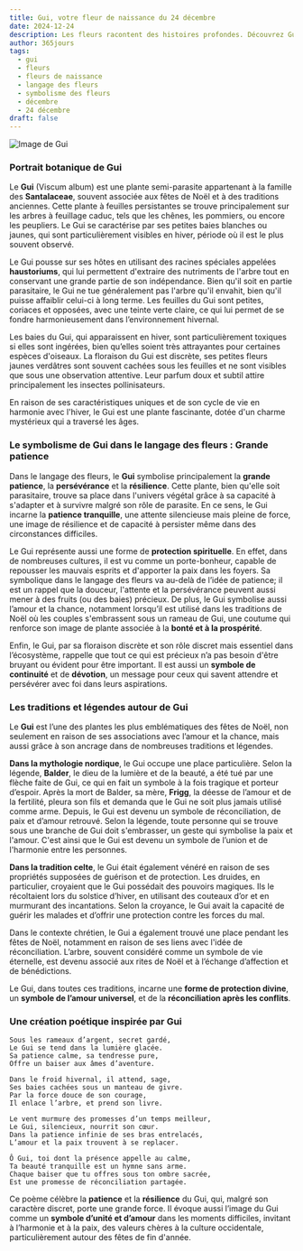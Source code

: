 ```yaml
---
title: Gui, votre fleur de naissance du 24 décembre
date: 2024-12-24
description: Les fleurs racontent des histoires profondes. Découvrez Gui, votre fleur de naissance du 24 décembre, ses symboles et récits fascinants. Plongez dans sa signification et son langage unique dans l'art floral.
author: 365jours
tags:
  - gui
  - fleurs
  - fleurs de naissance
  - langage des fleurs
  - symbolisme des fleurs
  - décembre
  - 24 décembre
draft: false
---
```



![Image de Gui](https://cdn.pixabay.com/photo/2012/02/24/10/17/mistletoe-berries-16393_1280.jpg#center)


### Portrait botanique de Gui

Le **Gui** (Viscum album) est une plante semi-parasite appartenant à la famille des **Santalaceae**, souvent associée aux fêtes de Noël et à des traditions anciennes. Cette plante à feuilles persistantes se trouve principalement sur les arbres à feuillage caduc, tels que les chênes, les pommiers, ou encore les peupliers. Le Gui se caractérise par ses petites baies blanches ou jaunes, qui sont particulièrement visibles en hiver, période où il est le plus souvent observé.

Le Gui pousse sur ses hôtes en utilisant des racines spéciales appelées **haustoriums**, qui lui permettent d'extraire des nutriments de l'arbre tout en conservant une grande partie de son indépendance. Bien qu'il soit en partie parasitaire, le Gui ne tue généralement pas l'arbre qu'il envahit, bien qu'il puisse affaiblir celui-ci à long terme. Les feuilles du Gui sont petites, coriaces et opposées, avec une teinte verte claire, ce qui lui permet de se fondre harmonieusement dans l’environnement hivernal.

Les baies du Gui, qui apparaissent en hiver, sont particulièrement toxiques si elles sont ingérées, bien qu’elles soient très attrayantes pour certaines espèces d'oiseaux. La floraison du Gui est discrète, ses petites fleurs jaunes verdâtres sont souvent cachées sous les feuilles et ne sont visibles que sous une observation attentive. Leur parfum doux et subtil attire principalement les insectes pollinisateurs.

En raison de ses caractéristiques uniques et de son cycle de vie en harmonie avec l'hiver, le Gui est une plante fascinante, dotée d'un charme mystérieux qui a traversé les âges.

### Le symbolisme de Gui dans le langage des fleurs : Grande patience

Dans le langage des fleurs, le **Gui** symbolise principalement la **grande patience**, la **persévérance** et la **résilience**. Cette plante, bien qu'elle soit parasitaire, trouve sa place dans l'univers végétal grâce à sa capacité à s'adapter et à survivre malgré son rôle de parasite. En ce sens, le Gui incarne la **patience tranquille**, une attente silencieuse mais pleine de force, une image de résilience et de capacité à persister même dans des circonstances difficiles.

Le Gui représente aussi une forme de **protection spirituelle**. En effet, dans de nombreuses cultures, il est vu comme un porte-bonheur, capable de repousser les mauvais esprits et d'apporter la paix dans les foyers. Sa symbolique dans le langage des fleurs va au-delà de l’idée de patience; il est un rappel que la douceur, l'attente et la persévérance peuvent aussi mener à des fruits (ou des baies) précieux. De plus, le Gui symbolise aussi l’amour et la chance, notamment lorsqu’il est utilisé dans les traditions de Noël où les couples s'embrassent sous un rameau de Gui, une coutume qui renforce son image de plante associée à la **bonté et à la prospérité**.

Enfin, le Gui, par sa floraison discrète et son rôle discret mais essentiel dans l’écosystème, rappelle que tout ce qui est précieux n’a pas besoin d'être bruyant ou évident pour être important. Il est aussi un **symbole de continuité** et de **dévotion**, un message pour ceux qui savent attendre et persévérer avec foi dans leurs aspirations.

### Les traditions et légendes autour de Gui

Le **Gui** est l’une des plantes les plus emblématiques des fêtes de Noël, non seulement en raison de ses associations avec l’amour et la chance, mais aussi grâce à son ancrage dans de nombreuses traditions et légendes.

**Dans la mythologie nordique**, le Gui occupe une place particulière. Selon la légende, **Balder**, le dieu de la lumière et de la beauté, a été tué par une flèche faite de Gui, ce qui en fait un symbole à la fois tragique et porteur d’espoir. Après la mort de Balder, sa mère, **Frigg**, la déesse de l’amour et de la fertilité, pleura son fils et demanda que le Gui ne soit plus jamais utilisé comme arme. Depuis, le Gui est devenu un symbole de réconciliation, de paix et d’amour retrouvé. Selon la légende, toute personne qui se trouve sous une branche de Gui doit s'embrasser, un geste qui symbolise la paix et l'amour. C'est ainsi que le Gui est devenu un symbole de l’union et de l'harmonie entre les personnes.

**Dans la tradition celte**, le Gui était également vénéré en raison de ses propriétés supposées de guérison et de protection. Les druides, en particulier, croyaient que le Gui possédait des pouvoirs magiques. Ils le récoltaient lors du solstice d’hiver, en utilisant des couteaux d’or et en murmurant des incantations. Selon la croyance, le Gui avait la capacité de guérir les malades et d’offrir une protection contre les forces du mal.

Dans le contexte chrétien, le Gui a également trouvé une place pendant les fêtes de Noël, notamment en raison de ses liens avec l'idée de réconciliation. L’arbre, souvent considéré comme un symbole de vie éternelle, est devenu associé aux rites de Noël et à l’échange d’affection et de bénédictions.

Le Gui, dans toutes ces traditions, incarne une **forme de protection divine**, un **symbole de l’amour universel**, et de la **réconciliation après les conflits**.

### Une création poétique inspirée par Gui

```
Sous les rameaux d’argent, secret gardé,
Le Gui se tend dans la lumière glacée.
Sa patience calme, sa tendresse pure,
Offre un baiser aux âmes d’aventure.

Dans le froid hivernal, il attend, sage,
Ses baies cachées sous un manteau de givre.
Par la force douce de son courage,
Il enlace l’arbre, et prend son livre.

Le vent murmure des promesses d’un temps meilleur,
Le Gui, silencieux, nourrit son cœur.
Dans la patience infinie de ses bras entrelacés,
L’amour et la paix trouvent à se replacer.

Ô Gui, toi dont la présence appelle au calme,
Ta beauté tranquille est un hymne sans arme.
Chaque baiser que tu offres sous ton ombre sacrée,
Est une promesse de réconciliation partagée.
```

Ce poème célèbre la **patience** et la **résilience** du Gui, qui, malgré son caractère discret, porte une grande force. Il évoque aussi l’image du Gui comme un **symbole d’unité et d’amour** dans les moments difficiles, invitant à l’harmonie et à la paix, des valeurs chères à la culture occidentale, particulièrement autour des fêtes de fin d'année.

